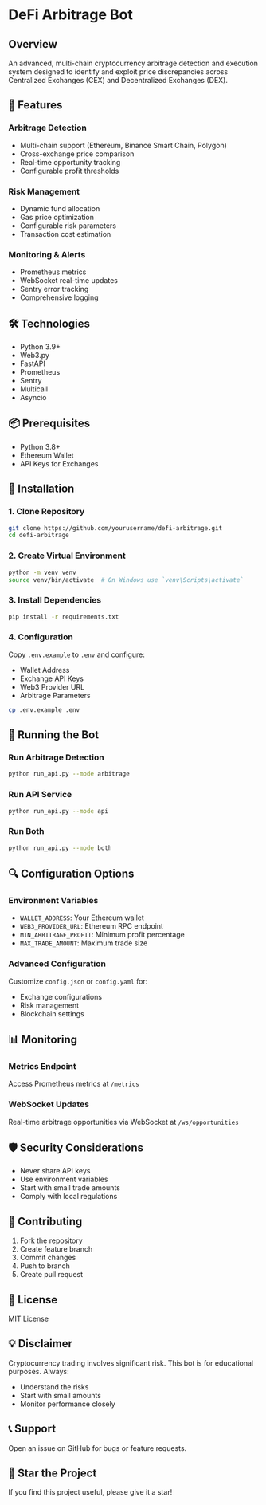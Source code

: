 # DeFi Arbitrage Bot

## Overview

An advanced, multi-chain cryptocurrency arbitrage detection and execution system designed to identify and exploit price discrepancies across Centralized Exchanges (CEX) and Decentralized Exchanges (DEX).

## 🚀 Features

### Arbitrage Detection
- Multi-chain support (Ethereum, Binance Smart Chain, Polygon)
- Cross-exchange price comparison
- Real-time opportunity tracking
- Configurable profit thresholds

### Risk Management
- Dynamic fund allocation
- Gas price optimization
- Configurable risk parameters
- Transaction cost estimation

### Monitoring & Alerts
- Prometheus metrics
- WebSocket real-time updates
- Sentry error tracking
- Comprehensive logging

## 🛠 Technologies

- Python 3.9+
- Web3.py
- FastAPI
- Prometheus
- Sentry
- Multicall
- Asyncio

## 📦 Prerequisites

- Python 3.8+
- Ethereum Wallet
- API Keys for Exchanges

## 🔧 Installation

### 1. Clone Repository
```bash
git clone https://github.com/yourusername/defi-arbitrage.git
cd defi-arbitrage
```

### 2. Create Virtual Environment
```bash
python -m venv venv
source venv/bin/activate  # On Windows use `venv\Scripts\activate`
```

### 3. Install Dependencies
```bash
pip install -r requirements.txt
```

### 4. Configuration

Copy `.env.example` to `.env` and configure:
- Wallet Address
- Exchange API Keys
- Web3 Provider URL
- Arbitrage Parameters

```bash
cp .env.example .env
```

## 🚀 Running the Bot

### Run Arbitrage Detection
```bash
python run_api.py --mode arbitrage
```

### Run API Service
```bash
python run_api.py --mode api
```

### Run Both
```bash
python run_api.py --mode both
```

## 🔍 Configuration Options

### Environment Variables
- `WALLET_ADDRESS`: Your Ethereum wallet
- `WEB3_PROVIDER_URL`: Ethereum RPC endpoint
- `MIN_ARBITRAGE_PROFIT`: Minimum profit percentage
- `MAX_TRADE_AMOUNT`: Maximum trade size

### Advanced Configuration
Customize `config.json` or `config.yaml` for:
- Exchange configurations
- Risk management
- Blockchain settings

## 📊 Monitoring

### Metrics Endpoint
Access Prometheus metrics at `/metrics`

### WebSocket Updates
Real-time arbitrage opportunities via WebSocket at `/ws/opportunities`

## 🛡 Security Considerations

- Never share API keys
- Use environment variables
- Start with small trade amounts
- Comply with local regulations

## 🤝 Contributing

1. Fork the repository
2. Create feature branch
3. Commit changes
4. Push to branch
5. Create pull request

## 📜 License

MIT License

## 💡 Disclaimer

Cryptocurrency trading involves significant risk. This bot is for educational purposes. Always:
- Understand the risks
- Start with small amounts
- Monitor performance closely

## 📞 Support

Open an issue on GitHub for bugs or feature requests.

## 🌟 Star the Project

If you find this project useful, please give it a star!